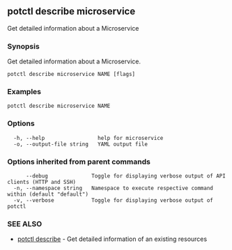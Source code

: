 ## potctl describe microservice

Get detailed information about a  Microservice

### Synopsis

Get detailed information about a Microservice.

```
potctl describe microservice NAME [flags]
```

### Examples

```
potctl describe microservice NAME
```

### Options

```
  -h, --help                 help for microservice
  -o, --output-file string   YAML output file
```

### Options inherited from parent commands

```
      --debug              Toggle for displaying verbose output of API clients (HTTP and SSH)
  -n, --namespace string   Namespace to execute respective command within (default "default")
  -v, --verbose            Toggle for displaying verbose output of potctl
```

### SEE ALSO

* [potctl describe](potctl_describe.md)	 - Get detailed information of an existing resources



